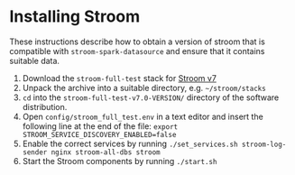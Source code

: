 # Installing Stroom
These instructions describe how to obtain a version of stroom that is compatible with `stroom-spark-datasource` and
ensure that it contains suitable data.

1. Download the `stroom-full-test` stack for [Stroom v7](https://github.com/gchq/stroom/releases/latest)
1. Unpack the archive into a suitable directory, e.g. `~/stroom/stacks`
1. `cd` into the `stroom-full-test-v7.0-VERSION/` directory of the software distribution.
1. Open `config/stroom_full_test.env` in a text editor and insert the following line at the end of the file:
```export STROOM_SERVICE_DISCOVERY_ENABLED=false```
1. Enable the correct services by running
```./set_services.sh stroom-log-sender nginx stroom-all-dbs stroom```
1. Start the Stroom components by running `./start.sh`